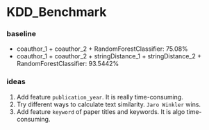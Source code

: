 # KDD_Benchmark

### baseline

- coauthor_1 + coauthor_2 + RandomForestClassifier: 75.08%
- coauthor_1 + coauthor_2 + stringDistance_1 + stringDistance_2 + RandomForestClassifier: 93.5442%

### ideas

1. Add feature `publication_year`. It is really time-consuming.
2. Try different ways to calculate text similarity. `Jaro Winkler` wins.
3. Add feature `keyword` of paper titles and keywords. It is algo time-consuming.

